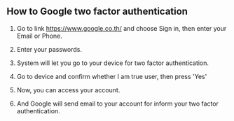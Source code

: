 ## How to Google two factor authentication
1. Go to link https://www.google.co.th/ and choose Sign in, then enter your Email or Phone.

2. Enter your passwords.

3. System will let you go to your device for two factor authentication.

4. Go to device and confirm whether I am true user, then press 'Yes'

5. Now, you can access your account.

6. And Google will send email to your account for inform your two factor authentication.
